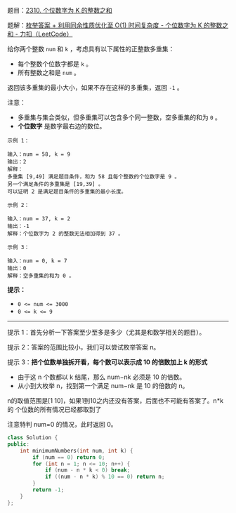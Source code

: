 题目：[2310. 个位数字为 K 的整数之和](https://leetcode.cn/problems/sum-of-numbers-with-units-digit-k/)

题解：[枚举答案 + 利用同余性质优化至 O(1) 时间复杂度 - 个位数字为 K 的整数之和 - 力扣（LeetCode）](https://leetcode.cn/problems/sum-of-numbers-with-units-digit-k/solution/mei-ju-da-an-by-endlesscheng-zh75/)

给你两个整数 `num` 和 `k` ，考虑具有以下属性的正整数多重集：

- 每个整数个位数字都是 `k` 。
- 所有整数之和是 `num` 。

返回该多重集的最小大小，如果不存在这样的多重集，返回 `-1` 。

注意：

- 多重集与集合类似，但多重集可以包含多个同一整数，空多重集的和为 `0` 。
- **个位数字** 是数字最右边的数位。

```
示例 1：

输入：num = 58, k = 9
输出：2
解释：
多重集 [9,49] 满足题目条件，和为 58 且每个整数的个位数字是 9 。
另一个满足条件的多重集是 [19,39] 。
可以证明 2 是满足题目条件的多重集的最小长度。

示例 2：

输入：num = 37, k = 2
输出：-1
解释：个位数字为 2 的整数无法相加得到 37 。

示例 3：

输入：num = 0, k = 7
输出：0
解释：空多重集的和为 0 。
```

**提示：**

- `0 <= num <= 3000`
- `0 <= k <= 9`

---



提示 1：首先分析一下答案至少至多是多少（尤其是和数学相关的题目）。

提示 2：答案的范围比较小，我们可以尝试枚举答案 n。

提示 3：**把个位数单独拆开看，每个数可以表示成 10 的倍数加上 k 的形式**

- 由于这 n 个数都以 k 结尾，那么 num−nk 必须是 10 的倍数。
- 从小到大枚举 n，找到第一个满足 num−nk 是 10 的倍数的 n。

n的取值范围是[1 10]，如果1到10之内还没有答案，后面也不可能有答案了。n*k的 个位数的所有情况已经都取到了

注意特判 num=0 的情况，此时返回 0。

```c++
class Solution {
public:
    int minimumNumbers(int num, int k) {
        if (num == 0) return 0;
        for (int n = 1; n <= 10; n++) {
            if (num - n * k < 0) break;
            if ((num - n * k) % 10 == 0) return n;
        }
        return -1;
    }
};
```